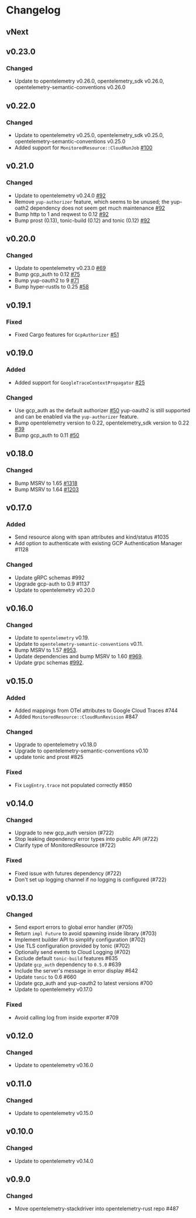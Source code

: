 # Changelog

## vNext

## v0.23.0

### Changed

- Update to opentelemetry v0.26.0, opentelemetry_sdk v0.26.0, opentelemetry-semantic-conventions v0.26.0

## v0.22.0

### Changed

- Update to opentelemetry v0.25.0, opentelemetry_sdk v0.25.0, opentelemetry-semantic-conventions v0.25.0
- Added support for `MonitoredResource::CloudRunJob` [#100](https://github.com/open-telemetry/opentelemetry-rust-contrib/issues/100)

## v0.21.0

### Changed

- Update to opentelemetry v0.24.0 [#92](https://github.com/open-telemetry/opentelemetry-rust-contrib/pull/92)
- Remove `yup-authorizer` feature, which seems to be unused; the yup-oath2 dependency does not seem get much maintenance
  [#92](https://github.com/open-telemetry/opentelemetry-rust-contrib/pull/92)
- Bump http to 1 and reqwest to 0.12 [#92](https://github.com/open-telemetry/opentelemetry-rust-contrib/pull/92)
- Bump prost (0.13), tonic-build (0.12) and tonic (0.12)
  [#92](https://github.com/open-telemetry/opentelemetry-rust-contrib/pull/92)

## v0.20.0

### Changed

- Update to opentelemetry v0.23.0 [#69](https://github.com/open-telemetry/opentelemetry-rust-contrib/pull/69)
- Bump gcp_auth to 0.12 [#75](https://github.com/open-telemetry/opentelemetry-rust-contrib/pull/75)
- Bump yup-oauth2 to 9 [#71](https://github.com/open-telemetry/opentelemetry-rust-contrib/pull/71)
- Bump hyper-rustls to 0.25 [#58](https://github.com/open-telemetry/opentelemetry-rust-contrib/pull/58)

## v0.19.1

### Fixed

- Fixed Cargo features for `GcpAuthorizer` [#51](https://github.com/open-telemetry/opentelemetry-rust-contrib/pull/51)

## v0.19.0

### Added

- Added support for `GoogleTraceContextPropagator` [#25](https://github.com/open-telemetry/opentelemetry-rust-contrib/pull/25)

### Changed

- Use gcp_auth as the default authorizer [#50](https://github.com/open-telemetry/opentelemetry-rust-contrib/pull/50)
  yup-oauth2 is still supported and can be enabled via the `yup-authorizer` feature.
- Bump opentelemetry version to 0.22, opentelemetry_sdk version to 0.22 [#39](https://github.com/open-telemetry/opentelemetry-rust-contrib/pull/39)
- Bump gcp_auth to 0.11 [#50](https://github.com/open-telemetry/opentelemetry-rust-contrib/pull/50)

## v0.18.0

### Changed

- Bump MSRV to 1.65 [#1318](https://github.com/open-telemetry/opentelemetry-rust/pull/1318)
- Bump MSRV to 1.64 [#1203](https://github.com/open-telemetry/opentelemetry-rust/pull/1203)

## v0.17.0

### Added

- Send resource along with span attributes and kind/status #1035
- Add option to authenticate with existing GCP Authentication Manager #1128

### Changed

- Update gRPC schemas #992
- Upgrade gcp-auth to 0.9 #1137
- Update to opentelemetry v0.20.0

## v0.16.0

### Changed
- Update to `opentelemetry` v0.19.
- Update to `opentelemetry-semantic-conventions` v0.11.
- Bump MSRV to 1.57 [#953](https://github.com/open-telemetry/opentelemetry-rust/pull/953).
- Update dependencies and bump MSRV to 1.60 [#969](https://github.com/open-telemetry/opentelemetry-rust/pull/969).
- Update grpc schemas [#992](https://github.com/open-telemetry/opentelemetry-rust/pull/992).

## v0.15.0

### Added

- Added mappings from OTel attributes to Google Cloud Traces #744
- Added `MonitoredResource::CloudRunRevision` #847

### Changed

- Upgrade to opentelemetry v0.18.0
- Upgrade to opentelemetry-semantic-conventions v0.10
- update tonic and prost #825

### Fixed

- Fix `LogEntry.trace` not populated correctly #850

## v0.14.0

### Changed

- Upgrade to new gcp_auth version (#722)
- Stop leaking dependency error types into public API (#722)
- Clarify type of MonitoredResource (#722)

### Fixed

- Fixed issue with futures dependency (#722)
- Don't set up logging channel if no logging is configured (#722)

## v0.13.0

### Changed

- Send export errors to global error handler (#705)
- Return `impl Future` to avoid spawning inside library (#703)
- Implement builder API to simplify configuration (#702)
- Use TLS configuration provided by tonic (#702)
- Optionally send events to Cloud Logging (#702)
- Exclude default `tonic-build` features #635
- Update `gcp_auth` dependency to `0.5.0` #639
- Include the server's message in error display #642
- Update `tonic` to 0.6 #660
- Update gcp_auth and yup-oauth2 to latest versions #700
- Update to opentelemetry v0.17.0

### Fixed

- Avoid calling log from inside exporter #709

## v0.12.0

### Changed

- Update to opentelemetry v0.16.0

## v0.11.0

### Changed

- Update to opentelemetry v0.15.0

## v0.10.0

### Changed

- Update to opentelemetry v0.14.0

## v0.9.0

### Changed
- Move opentelemetry-stackdriver into opentelemetry-rust repo #487
